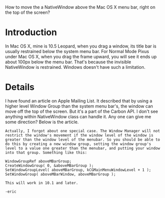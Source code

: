 How to move the a NativeWindow above the Mac OS X menu bar, right on the top of the screen?

# Introduction #

In Mac OS X, mine is 10.5 Leopard, when you drag a window, its title bar is usually restrained below the system menu bar. For Normal Mode Pixus under Mac OS X, when you drag the frame upward, you will see it ends up about 100px below the menu bar. That's because the invisible NativeWindow is restrained. Windows doesn't have such a limitation.

# Details #

I have found an article on Apple Mailing List. It described that by using a higher level Window Group than the system menu bar's, the window can move off the top of the screen. But it's a part of the Carbon API. I don't see anything within NativeWindow class can handle it. Any one can give me some direction? Below is the article.

```
Actually, I forgot about one special case. The Window Manager will not restrict the window's movement if the window level of the window is greater than the window level of the menubar. So you should be able to do this by creating a new window group, setting the window group's level to a value one greater than the menubar, and putting your window into that group. Something like this:

WindowGroupRef aboveMBarGroup;
CreateWindowGroup( 0, &aboveMBarGroup );
SetWindowGroupLevel( aboveMBarGroup, kCGMainMenuWindowLevel + 1 );
SetWindowGroup( aboveMBarWindow, aboveMBarGroup );

This will work in 10.1 and later.

-eric
```